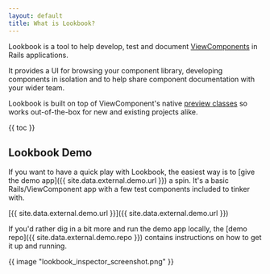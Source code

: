 ```yaml
---
layout: default
title: What is Lookbook?
---
```


Lookbook is a tool to help develop, test and document [ViewComponents](https://viewcomponent.org) in Rails applications.

It provides a UI for browsing your component library, developing components in isolation and to help share component documentation with your wider team.

Lookbook is built on top of ViewComponent's native [preview classes](https://viewcomponent.org/guide/previews.html) so works out-of-the-box for new and existing projects alike.

{{ toc }}

## Lookbook Demo

If you want to have a quick play with Lookbook, the easiest way is to [give the demo app]({{ site.data.external.demo.url }}) a spin. It's a basic Rails/ViewComponent app with a few test components included to tinker with.

[{{ site.data.external.demo.url }}]({{ site.data.external.demo.url }})

If you'd rather dig in a bit more and run the demo app locally, the [demo repo]({{ site.data.external.demo.repo }}) contains instructions on how to get it up and running.

{{ image "lookbook_inspector_screenshot.png" }}


